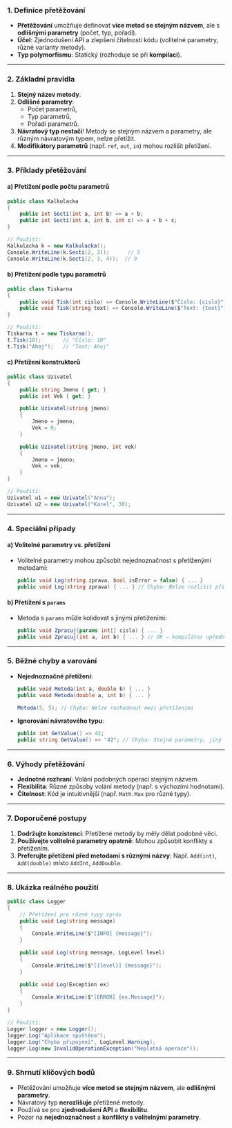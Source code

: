 
### **1. Definice přetěžování**

- **Přetěžování** umožňuje definovat **více metod se stejným názvem**, ale s **odlišnými parametry** (počet, typ, pořadí).
- **Účel**: Zjednodušení API a zlepšení čitelnosti kódu (volitelné parametry, různé varianty metody).
- **Typ polymorfismu**: Statický (rozhoduje se při **kompilaci**).

---

### **2. Základní pravidla**

1. **Stejný název metody**.
2. **Odlišné parametry**:
   - Počet parametrů,
   - Typ parametrů,
   - Pořadí parametrů.
3. **Návratový typ nestačí**! Metody se stejným názvem a parametry, ale různým návratovým typem, nelze přetížit.
4. **Modifikátory parametrů** (např. `ref`, `out`, `in`) mohou rozlišit přetížení.

---

### **3. Příklady přetěžování**

#### **a) Přetížení podle počtu parametrů**

```csharp
public class Kalkulacka 
{
    public int Secti(int a, int b) => a + b;
    public int Secti(int a, int b, int c) => a + b + c;
}

// Použití:
Kalkulacka k = new Kalkulacka();
Console.WriteLine(k.Secti(2, 3));      // 5
Console.WriteLine(k.Secti(2, 3, 4));  // 9
```

#### **b) Přetížení podle typu parametrů**

```csharp
public class Tiskarna 
{
    public void Tisk(int cislo) => Console.WriteLine($"Číslo: {cislo}");
    public void Tisk(string text) => Console.WriteLine($"Text: {text}");
}

// Použití:
Tiskarna t = new Tiskarna();
t.Tisk(10);       // "Číslo: 10"
t.Tisk("Ahoj");   // "Text: Ahoj"
```

#### **c) Přetížení konstruktorů**

```csharp
public class Uzivatel 
{
    public string Jmeno { get; }
    public int Vek { get; }

    public Uzivatel(string jmeno) 
    {
        Jmeno = jmeno;
        Vek = 0;
    }

    public Uzivatel(string jmeno, int vek) 
    {
        Jmeno = jmeno;
        Vek = vek;
    }
}

// Použití:
Uzivatel u1 = new Uzivatel("Anna");
Uzivatel u2 = new Uzivatel("Karel", 30);
```

---

### **4. Speciální případy**

#### **a) Volitelné parametry vs. přetížení**

- Volitelné parametry mohou způsobit nejednoznačnost s přetíženými metodami:
  ```csharp
  public void Log(string zprava, bool isError = false) { ... }
  public void Log(string zprava) { ... } // Chyba: Nelze rozlišit při volání Log("test")
  ```

#### **b) Přetížení s `params`**

- Metoda s `params` může kolidovat s jinými přetíženími:
  ```csharp
  public void Zpracuj(params int[] cisla) { ... }
  public void Zpracuj(int a, int b) { ... } // OK – kompilátor upřednostní tuto metodu pro Zpracuj(5, 10)
  ```

---

### **5. Běžné chyby a varování**

- **Nejednoznačné přetížení**:
  ```csharp
  public void Metoda(int a, double b) { ... }
  public void Metoda(double a, int b) { ... }
  
  Metoda(5, 5); // Chyba: Nelze rozhodnout mezi přetíženími
  ```
- **Ignorování návratového typu**:
  ```csharp
  public int GetValue() => 42;
  public string GetValue() => "42"; // Chyba: Stejné parametry, jiný návratový typ
  ```

---

### **6. Výhody přetěžování**

- **Jednotné rozhraní**: Volání podobných operací stejným názvem.
- **Flexibilita**: Různé způsoby volání metody (např. s výchozími hodnotami).
- **Čitelnost**: Kód je intuitivnější (např. `Math.Max` pro různé typy).

---

### **7. Doporučené postupy**

1. **Dodržujte konzistenci**: Přetížené metody by měly dělat podobné věci.
2. **Používejte volitelné parametry opatrně**: Mohou způsobit konflikty s přetížením.
3. **Preferujte přetížení před metodami s různými názvy**: Např. `Add(int)`, `Add(double)` místo `AddInt`, `AddDouble`.

---

### **8. Ukázka reálného použití**

```csharp
public class Logger 
{
    // Přetížení pro různé typy zpráv
    public void Log(string message) 
    {
        Console.WriteLine($"[INFO] {message}");
    }

    public void Log(string message, LogLevel level) 
    {
        Console.WriteLine($"[{level}] {message}");
    }

    public void Log(Exception ex) 
    {
        Console.WriteLine($"[ERROR] {ex.Message}");
    }
}

// Použití:
Logger logger = new Logger();
logger.Log("Aplikace spuštěna");
logger.Log("Chyba připojení", LogLevel.Warning);
logger.Log(new InvalidOperationException("Neplatná operace"));
```

---

### **9. Shrnutí klíčových bodů**

- Přetěžování umožňuje **více metod se stejným názvem**, ale **odlišnými parametry**.
- Návratový typ **nerozlišuje** přetížené metody.
- Používá se pro **zjednodušení API** a **flexibilitu**.
- Pozor na **nejednoznačnost** a **konflikty s volitelnými parametry**.
